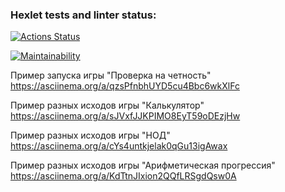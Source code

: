 ### Hexlet tests and linter status:

[![Actions Status](https://github.com/ArtyySz/frontend-project-44/actions/workflows/hexlet-check.yml/badge.svg)](https://github.com/ArtyySz/frontend-project-44/actions)

[![Maintainability](https://api.codeclimate.com/v1/badges/bd1fcf88b0d0d255ab27/maintainability)](https://codeclimate.com/github/ArtyySz/frontend-project-44/maintainability)

Пример запуска игры "Проверка на четность" https://asciinema.org/a/qzsPfnbhUYD5cu4Bbc6wkXlFc

Пример разных исходов игры "Калькулятор" https://asciinema.org/a/sJVxfJJKPIMO8EyT59oDEzjHw

Пример разных исходов игры "НОД" https://asciinema.org/a/cYs4untkjelak0qGu13igAwax

Пример разных исходов игры "Арифметическая прогрессия" https://asciinema.org/a/KdTtnJIxion2QQfLRSgdQsw0A